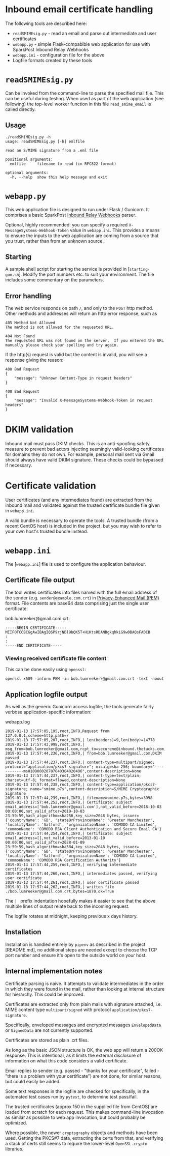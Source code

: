 # Inbound email certificate handling

The following tools are described here:
- `readSMIMEsig.py` - read an email and parse out intermediate and user certificates
- `webapp.py` - simple Flask-compabible web application for use with SparkPost Inbound Relay Webhooks
- `webapp.ini` - configuration file for the above
- Logfile formats created by these tools

# `readSMIMEsig.py`

Can be invoked from the command-line to parse the specified mail file. This can be useful during
testing. When used as part of the web application (see following) the top-level worker function in this file `read_smime_email` is called directly.

## Usage

```
./readSMIMEsig.py -h
usage: readSMIMEsig.py [-h] emlfile

read an S/MIME signature from a .eml file

positional arguments:
  emlfile     filename to read (in RFC822 format)

optional arguments:
  -h, --help  show this help message and exit

```

# `webapp.py`

This web application file is designed to run under Flask / Gunicorn. It comprises a
basic SparkPost [Inbound Relay Webhooks](https://www.sparkpost.com/docs/tech-resources/inbound-email-relay-webhook/) parser.

Optional, highly recommended: you can specify a required `X-MessageSystems-Webhook-Token` value in `webapp.ini`. This provides a means to ensure the inputs to the web application are coming from a source
that you trust, rather than from an unknown source.

## Starting

A sample shell script for starting the service is provided in [`starting-gun.sh`]. Modify the port numbers etc. to suit your environment.
The file includes some commentary on the parameters.

## Error handling

The web service responds on path `/`, and only to the `POST` http method. Other methods and addresses will return an http error response, such as

```
405 Method Not Allowed
The method is not allowed for the requested URL.
```

```
404 Not Found
The requested URL was not found on the server.  If you entered the URL manually please check your spelling and try again.
```

If the http(s) request is valid but the content is invalid, you will see a response giving the reason:

```
400 Bad Request
{
    "message": "Unknown Content-Type in request headers"
}
```

```
400 Bad Request
{
    "message": "Invalid X-MessageSystems-Webhook-Token in request headers"
}
```

# DKIM validation

Inbound mail must pass DKIM checks. This is an anti-spoofing safety measure to prevent bad actors
injecting seemingly valid-looking certificates for domains they do not own. For example, personal mail
sent via Gmail should always have valid DKIM signature. These checks could be bypassed if necessary.

# Certificate validation

User certificates (and any intermediates found) are extracted from the inbound mail and
validated against the trusted certificate bundle file given in `webapp.ini`.

A valid bundle is necessary to operate the tools. A trusted bundle (from a recent CentOS host) is included in the project, but you may wish to
refer to your own host's trusted bundle instead.

# `webapp.ini`

The [`webapp.ini`] file is used to configure the application behaviour.

## Certificate file output

The tool writes certificates into files named with the
full email address of the sender (e.g. `sender@example.com.crt`) in
[Privacy-Enhanced Mail (PEM)](https://en.wikipedia.org/wiki/Privacy-Enhanced_Mail) format.
File contents are base64 data comprising just the single user certificate:

bob.lumreeker\@gmail.com.crt:
```
-----BEGIN CERTIFICATE-----
MIIFOTCCBCGgAwIBAgIQSP9rjNDl9bQK5T+HiKtsRDANBgkqhkiG9w0BAQsFADCB
:
:
-----END CERTIFICATE-----
```

### Viewing received certificate file content

This can be done easily using `openssl`:

```
openssl x509 -inform PEM -in bob.lumreeker\@gmail.com.crt -text -noout
```

## Application logfile output

As well as the generic Gunicorn access logfile, the tools generate fairly verbose application-specific information:

webapp.log
```
2019-01-13 17:57:05,195,root,INFO,Request from 127.0.0.1,scheme=http,path=/
2019-01-13 17:57:05,207,root,INFO,| len(headers)=9,len(body)=14778
2019-01-13 17:57:43,998,root,INFO,| msg_from=bob.lumreeker@gmail.com,rcpt_to=secureme@inbound.thetucks.com,len(email_rfc822)=9223
2019-01-13 17:57:44,236,root,INFO,| from=bob.lumreeker@gmail.com,DKIM passed
2019-01-13 17:57:44,237,root,INFO,| content-type=multipart/signed; protocol="application/pkcs7-signature"; micalg=sha-256; boundary="------------ms010908020707040304020406",content-description=None
2019-01-13 17:57:44,237,root,INFO,| content-type=text/plain; charset=utf-8; format=flowed,content-description=None
2019-01-13 17:57:44,238,root,INFO,| content-type=application/pkcs7-signature; name="smime.p7s",content-description=S/MIME Cryptographic Signature
2019-01-13 17:57:44,239,root,INFO,| filename=smime.p7s,bytes=3998
2019-01-13 17:57:44,252,root,INFO,| Certificate: subject email_address=['bob.lumreeker@gmail.com'],not_valid_before=2018-10-03 00:00:00,not_valid_after=2019-10-03 23:59:59,hash_algorithm=sha256,key_size=2048 bytes, issuer={'countryName': 'GB', 'stateOrProvinceName': 'Greater Manchester', 'localityName': 'Salford', 'organizationName': 'COMODO CA Limited', 'commonName': 'COMODO RSA Client Authentication and Secure Email CA'}
2019-01-13 17:57:44,254,root,INFO,| Certificate: subject email_address=[],not_valid_before=2013-01-10 00:00:00,not_valid_after=2028-01-09 23:59:59,hash_algorithm=sha384,key_size=2048 bytes, issuer={'countryName': 'GB', 'stateOrProvinceName': 'Greater Manchester', 'localityName': 'Salford', 'organizationName': 'COMODO CA Limited', 'commonName': 'COMODO RSA Certification Authority'}
2019-01-13 17:57:44,259,root,INFO,| verifying intermediate certificates
2019-01-13 17:57:44,260,root,INFO,| intermediates passed, verifying user certificate
2019-01-13 17:57:44,261,root,INFO,| user certificate passed
2019-01-13 17:57:44,262,root,INFO,| written file ./bob.lumreeker@gmail.com.crt,bytes=1870,ok=True
```

The `| ` prefix indentation hopefully makes it easier to see that the above multiple lines of output relate back to the incoming request.

The logfile rotates at midnight, keeping previous x days history.

## Installation
Installation is handled entirely by `pipenv` as described in the project [README.md], no additional steps are needed except to choose the TCP
port number and ensure it's open to the outside world on your host.

## Internal implementation notes

Certificate parsing is naive. It attempts to validate intermediates in the order in which they were
found in the mail, rather than looking at internal structure for hierarchy. This could be improved.

Certificates are extracted only from plain mails with signature attached, i.e.
MIME content type `multipart/signed` with protocol `application/pkcs7-signature`.

Specifically, enveloped messages and encrypted messages `EnvelopedData` or `SignedData` are not currently supported.

Certificates are stored as plain .crt files.

As long as the basic JSON structure is OK, the web app will return a 200OK response. This is intentional, as it limits the external disclosure
of information on what this code considers a valid certificate.

Email replies to sender (e.g. passed - "thanks for your certificate", failed - "there is a problem with your certificate") are not done, for
similar reasons, but could easily be added.

Some text responses in the logfile are checked for specifically, in the automated test cases run by `pytest`, to determine test pass/fail.

The trusted certificates (approx 150 in the supplied file from CentOS) are loaded from scratch for each request.
This makes command-line invocation as similar as possible to web app invocation, but could probably be optimized.

Where possible, the newer `cryptography` objects and methods have been used. Getting the PKCS#7 data, extracting the certs from that, and verifying
a stack of certs still seems to require the lower-level `OpenSSL.crypto` libraries.